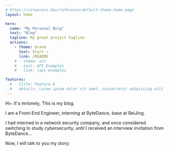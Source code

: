 ```yaml
---
# https://vitepress.dev/reference/default-theme-home-page
layout: home

hero:
  name: "My Personal Bolg"
  text: "Blog"
  tagline: My great project tagline
  actions:
    - theme: brand
      text: Start →
      link: /README
    # - theme: alt
    #   text: API Examples
    #   link: /api-examples

features:
  # - title: Feature A
  #   details: Lorem ipsum dolor sit amet, consectetur adipiscing elit
---
```


Hi~ It's mrlonely, This is my blog.

I am a Front-End Engineer, interning at ByteDance, base at BeiJing.

I had interned in a network security company, and once considered switching to study cybersecurity, until I received an interview invitation from ByteDance...

Now, I will talk to you my story;
